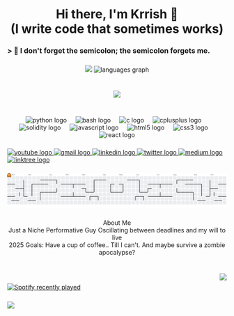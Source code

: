 <h1 align="center">Hi there, I'm Krrish 👾<br>(I write code that sometimes works)</h1>

###

<h3 align="left">> 🧠 I don't forget the semicolon; the semicolon forgets me.</h3>

###

<div align="center">
  <img src="https://github-readme-stats.vercel.app/api?username=theskepticgeek&hide_title=false&hide_rank=false&show_icons=true&include_all_commits=true&count_private=true&disable_animations=false&theme=dracula&locale=en&hide_border=false" height="150"  />
  <img src="https://github-readme-stats.vercel.app/api/top-langs?username=theskepticgeek&locale=en&hide_title=false&layout=compact&card_width=320&langs_count=5&theme=dracula&hide_border=false" height="150" alt="languages graph"  />
</div>

###

<br clear="both">

<div align="center">
  <img src="https://profile-counter.glitch.me/theskepticgeek/count.svg?"  />
</div>

###

<br clear="both">

<div align="center">
  <img src="https://cdn.jsdelivr.net/gh/devicons/devicon/icons/python/python-original.svg" height="30" alt="python logo"  />
  <img width="12" />
  <img src="https://cdn.jsdelivr.net/gh/devicons/devicon/icons/bash/bash-original.svg" height="30" alt="bash logo"  />
  <img width="12" />
  <img src="https://cdn.jsdelivr.net/gh/devicons/devicon/icons/c/c-original.svg" height="30" alt="c logo"  />
  <img width="12" />
  <img src="https://cdn.jsdelivr.net/gh/devicons/devicon/icons/cplusplus/cplusplus-original.svg" height="30" alt="cplusplus logo"  />
  <img width="12" />
  <img src="https://cdn.jsdelivr.net/gh/devicons/devicon/icons/solidity/solidity-original.svg" height="30" alt="solidity logo"  />
  <img width="12" />
  <img src="https://cdn.jsdelivr.net/gh/devicons/devicon/icons/javascript/javascript-original.svg" height="30" alt="javascript logo"  />
  <img width="12" />
  <img src="https://cdn.jsdelivr.net/gh/devicons/devicon/icons/html5/html5-original.svg" height="30" alt="html5 logo"  />
  <img width="12" />
  <img src="https://cdn.jsdelivr.net/gh/devicons/devicon/icons/css3/css3-original.svg" height="30" alt="css3 logo"  />
  <img width="12" />
  <img src="https://cdn.jsdelivr.net/gh/devicons/devicon/icons/react/react-original.svg" height="30" alt="react logo"  />
</div>

###

<div align="left">
  <a href="https://www.youtube.com/@krriiiiishd" target="_blank">
    <img src="https://img.shields.io/static/v1?message=Youtube&logo=youtube&label=&color=FF0000&logoColor=white&labelColor=&style=for-the-badge" height="35" alt="youtube logo"  />
  </a>
  <a href="https://mail.google.com/mail/u/0/#inbox?compose=CllgCJTMXlRwDnJMFrzvDpfFldQBLgzsnLBjhGbczsGpbDsQBvJLbZgkFJXkqClkdjVQXZKXdwg" target="_blank">
    <img src="https://img.shields.io/static/v1?message=Gmail&logo=gmail&label=&color=D14836&logoColor=white&labelColor=&style=for-the-badge" height="35" alt="gmail logo"  />
  </a>
  <a href="https://linkedin.com/in/krrishdubey/" target="_blank">
    <img src="https://img.shields.io/static/v1?message=LinkedIn&logo=linkedin&label=&color=0077B5&logoColor=white&labelColor=&style=for-the-badge" height="35" alt="linkedin logo"  />
  </a>
  <a href="https://x.com/noskepticgeek" target="_blank">
    <img src="https://img.shields.io/static/v1?message=Twitter&logo=twitter&label=&color=1DA1F2&logoColor=white&labelColor=&style=for-the-badge" height="35" alt="twitter logo"  />
  </a>
  <a href="https://medium.com/@krrishdubey12" target="_blank">
    <img src="https://img.shields.io/static/v1?message=Medium&logo=medium&label=&color=12100E&logoColor=white&labelColor=&style=for-the-badge" height="35" alt="medium logo"  />
  </a>
  <a href="https://linktr.ee/krrishdubey" target="_blank">
    <img src="https://img.shields.io/static/v1?message=Linktree&logo=linktree&label=&color=1de9b6&logoColor=white&labelColor=&style=for-the-badge" height="35" alt="linktree logo"  />
  </a>
</div>

###

<picture>
  <source media="(prefers-color-scheme: dark)" srcset="https://raw.githubusercontent.com/theskepticgeek/theskepticgeek/output/pacman-contribution-graph-dark.svg">
  <source media="(prefers-color-scheme: light)" srcset="https://raw.githubusercontent.com/theskepticgeek/theskepticgeek/output/pacman-contribution-graph.svg">
  <img alt="pacman contribution graph" src="https://raw.githubusercontent.com/theskepticgeek/theskepticgeek/output/pacman-contribution-graph.svg">
</picture>

###

<p align="center">
About Me  <br>Just a Niche Performative Guy Oscillating between deadlines and my will to live <br>2025 Goals: Have a cup of coffee.. Till I can't. And maybe survive a zombie apocalypse?
</p>

###

<br clear="both">

<img align="right" height="235" src="https://media2.giphy.com/media/v1.Y2lkPTc5MGI3NjExaWo2Nm41cWg1MDZ5YXY1NTNnems1cnVkeWlqanU0eml2OTF4MXc0NiZlcD12MV9naWZzX3NlYXJjaCZjdD1n/3o7qDQ4kcSD1PLM3BK/200.webp"  />

###

<div align="left">
  <a href="https://open.spotify.com/user/313ttwcci54p7woswgj2cfgiklsq">
    <img src="https://spotify-recently-played-readme.vercel.app/api?user=313ttwcci54p7woswgj2cfgiklsq&count=5&unique=true" alt="Spotify recently played"  />
  </a>
</div>

###

<img align="center" height="450" src="https://i.pinimg.com/600x315/f2/38/cf/f238cfeaa8a70e1862c479aa1b9d599e.jpg"  />

###
